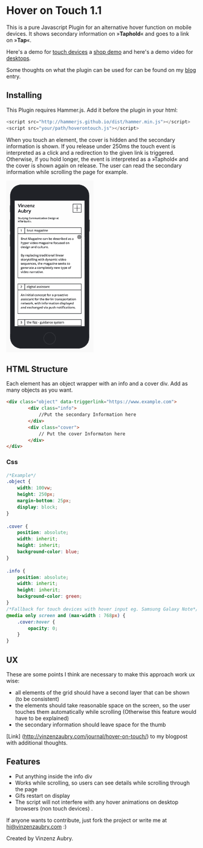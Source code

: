# Hover on Touch 1.1

This is a pure Javascript Plugin for an alternative hover function on mobile devices. It shows secondary information on »**Taphold**« and goes to a link on »**Tap**«.

Here's a demo for [touch devices](http://vinzenzaubry.com/demos/hoverontouch/) a [shop demo](http://vinzenzaubry.com/demos/hoverontouch/) and here's a demo video for [desktops](http://vinzenzaubry.com/demos/hoverontouch/desktop).

Some thoughts on what the plugin can be used for can be found on my [blog](http://vinzenzaubry.com/journal/hover-on-touch/) entry. 

## Installing
This Plugin requires Hammer.js. Add it before the plugin in your html:

```javascript
<script src="http://hammerjs.github.io/dist/hammer.min.js"></script>
<script src="your/path/hoverontouch.js"></script>
```

When you touch an element, the cover is hidden and the secondary information is shown. If you release under 250ms the touch event is interpreted as a click and a redirection to the given link is triggered. Otherwise, if you hold longer, the event is interpreted as a »Taphold« and the cover is shown again on release. The user can read the secondary information while scrolling the page for example.

![Preview of the Plugin on a Portfolio](/media/readme.gif?raw=true "Preview")

## HTML Structure

Each element has an object wrapper with an info and a cover div. Add as many objects as you want.
```html
<div class="object" data-triggerlink="https://www.example.com">
        <div class="info">
            //Put the secondary Information here
        </div>
        <div class="cover">
            // Put the cover Informaton here
        </div>
</div>
```
### Css
```css
/*Example*/
.object {
    width: 100vw;
    height: 250px;
    margin-bottom: 25px;
    display: block;
}

.cover {
    position: absolute;
    width: inherit;
    height: inherit;
    background-color: blue;
}

.info {
    position: absolute;
    width: inherit;
    height: inherit;
    background-color: green;
}
/*Fallback for touch devices with hover input eg. Samsung Galaxy Note*/
@media only screen and (max-width : 768px) {
    .cover:hover {
        opacity: 0;
    }
}
```
## UX
These are some points I think are necessary to make this approach work ux wise:

- all elements of the grid should have a second layer that can be shown (to be consistent)
- the elements should take reasonable space on the screen, so the user touches them automatically while scrolling (Otherwise this feature would have to be explained)
- the secondary information should leave space for the thumb

[Link] (http://vinzenzaubry.com/journal/hover-on-touch/) to my blogpost with additional thoughts.

## Features

- Put anything inside the info div
- Works while scrolling, so users can see details while scrolling through the page
- Gifs restart on display
- The script will not interfere with any hover animations on desktop browsers (non touch devices) .


If anyone wants to contribute, just fork the project or write me at hi@vinzenzaubry.com :)

Created by Vinzenz Aubry.
